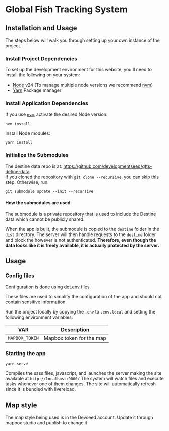 # Global Fish Tracking System

## Installation and Usage
The steps below will walk you through setting up your own instance of the project.

### Install Project Dependencies
To set up the development environment for this website, you'll need to install the following on your system:

- [Node](http://nodejs.org/) v24 (To manage multiple node versions we recommend [nvm](https://github.com/creationix/nvm))
- [Yarn](https://yarnpkg.com/) Package manager

### Install Application Dependencies

If you use [`nvm`](https://github.com/creationix/nvm), activate the desired Node version:

```
nvm install
```

Install Node modules:

```
yarn install
```

### Initialize the Submodules
The destine data repo is at: https://github.com/developmentseed/gfts-detine-data  
If you cloned the repository with `git clone --recursive`, you can skip this step. Otherwise, run:

```
git submodule update --init --recursive
```

#### How the submodules are used
The submodule is a private repository that is used to include the Destine data which cannot be publicly shared.

When the app is built, the submodule is copied to the `destine` folder in the `dist` directory. The server will then handle requests to the `destine` folder and block the however is not authenticated.
**Therefore, even though the data looks like it is freely available, it is actually protected by the server.**

## Usage

### Config files
Configuration is done using [dot.env](https://parceljs.org/features/node-emulation/#.env-files) files.

These files are used to simplify the configuration of the app and should not contain sensitive information.

Run the project locally by copying the `.env` to `.env.local` and setting the following environment variables:


| VAR            | Description              |
| -------------- | ------------------------ |
| `MAPBOX_TOKEN` | Mapbox token for the map |

### Starting the app

```
yarn serve
```
Compiles the sass files, javascript, and launches the server making the site available at `http://localhost:9000/`
The system will watch files and execute tasks whenever one of them changes.
The site will automatically refresh since it is bundled with livereload.
  
## Map style
The map style being used is in the Devseed account. Update it through mapbox studio and publish to change it.
